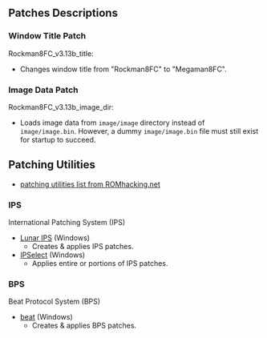 
## Patches Descriptions

### Window Title Patch

Rockman8FC_v3.13b_title:
- Changes window title from "Rockman8FC" to "Megaman8FC".

### Image Data Patch

Rockman8FC_v3.13b_image_dir:
- Loads image data from `image/image` directory instead of `image/image.bin`. However, a dummy
  `image/image.bin` file must still exist for startup to succeed.

## Patching Utilities

- [patching utilities list from ROMhacking.net](https://www.romhacking.net/?page=utilities&category=2)

### IPS

International Patching System (IPS)

- [Lunar IPS](https://www.romhacking.net/utilities/240/) (Windows)
    - Creates & applies IPS patches.
- [IPSelect](https://www.romhacking.net/utilities/14/) (Windows)
    - Applies entire or portions of IPS patches.

### BPS

Beat Protocol System (BPS)

- [beat](https://www.romhacking.net/utilities/893/) (Windows)
    - Creates & applies BPS patches.

